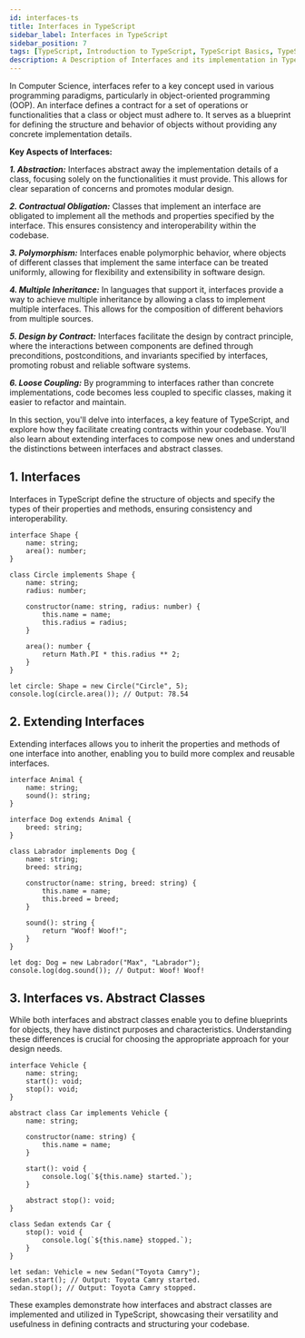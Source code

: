 ```yaml
---
id: interfaces-ts
title: Interfaces in TypeScript
sidebar_label: Interfaces in TypeScript
sidebar_position: 7
tags: [TypeScript, Introduction to TypeScript, TypeScript Basics, TypeScript Introduction, TypeScript Overview, TypeScript Tutorial, TypeScript Guide, TypeScript Getting Started, TypeScript Introduction Tutorial, TypeScript Introduction Guide, TypeScript Introduction Getting Started, TypeScript Introduction Overview, TypeScript Introduction Basics, TypeScript Introduction Basics Tutorial, TypeScript Introduction Basics Guide, TypeScript Introduction Basics Overview, TypeScript Introduction Basics Getting Started, TypeScript Introduction Basics Getting Started Tutorial, TypeScript Introduction Basics Getting Started Guide]
description: A Description of Interfaces and its implementation in TypeScript
---
```


In Computer Science, interfaces refer to a key concept used in various programming paradigms, particularly in object-oriented programming (OOP). An interface defines a contract for a set of operations or functionalities that a class or object must adhere to. It serves as a blueprint for defining the structure and behavior of objects without providing any concrete implementation details.

**Key Aspects of Interfaces:**

***1. Abstraction:*** Interfaces abstract away the implementation details of a class, focusing solely on the functionalities it must provide. This allows for clear separation of concerns and promotes modular design.

***2. Contractual Obligation:*** Classes that implement an interface are obligated to implement all the methods and properties specified by the interface. This ensures consistency and interoperability within the codebase.

***3. Polymorphism:*** Interfaces enable polymorphic behavior, where objects of different classes that implement the same interface can be treated uniformly, allowing for flexibility and extensibility in software design.

***4. Multiple Inheritance:*** In languages that support it, interfaces provide a way to achieve multiple inheritance by allowing a class to implement multiple interfaces. This allows for the composition of different behaviors from multiple sources.

***5. Design by Contract:*** Interfaces facilitate the design by contract principle, where the interactions between components are defined through preconditions, postconditions, and invariants specified by interfaces, promoting robust and reliable software systems.

***6. Loose Coupling:*** By programming to interfaces rather than concrete implementations, code becomes less coupled to specific classes, making it easier to refactor and maintain.

In this section, you'll delve into interfaces, a key feature of TypeScript, and explore how they facilitate creating contracts within your codebase. You'll also learn about extending interfaces to compose new ones and understand the distinctions between interfaces and abstract classes.

## 1. Interfaces

Interfaces in TypeScript define the structure of objects and specify the types of their properties and methods, ensuring consistency and interoperability.

```<js title='typescript'>
interface Shape {
    name: string;
    area(): number;
}

class Circle implements Shape {
    name: string;
    radius: number;

    constructor(name: string, radius: number) {
        this.name = name;
        this.radius = radius;
    }

    area(): number {
        return Math.PI * this.radius ** 2;
    }
}

let circle: Shape = new Circle("Circle", 5);
console.log(circle.area()); // Output: 78.54
```

## 2. Extending Interfaces

Extending interfaces allows you to inherit the properties and methods of one interface into another, enabling you to build more complex and reusable interfaces.

```<js title='typescript'>
interface Animal {
    name: string;
    sound(): string;
}

interface Dog extends Animal {
    breed: string;
}

class Labrador implements Dog {
    name: string;
    breed: string;

    constructor(name: string, breed: string) {
        this.name = name;
        this.breed = breed;
    }

    sound(): string {
        return "Woof! Woof!";
    }
}

let dog: Dog = new Labrador("Max", "Labrador");
console.log(dog.sound()); // Output: Woof! Woof!
```

## 3. Interfaces vs. Abstract Classes

While both interfaces and abstract classes enable you to define blueprints for objects, they have distinct purposes and characteristics. Understanding these differences is crucial for choosing the appropriate approach for your design needs.

```<js title='typescript'>
interface Vehicle {
    name: string;
    start(): void;
    stop(): void;
}

abstract class Car implements Vehicle {
    name: string;

    constructor(name: string) {
        this.name = name;
    }

    start(): void {
        console.log(`${this.name} started.`);
    }

    abstract stop(): void;
}

class Sedan extends Car {
    stop(): void {
        console.log(`${this.name} stopped.`);
    }
}

let sedan: Vehicle = new Sedan("Toyota Camry");
sedan.start(); // Output: Toyota Camry started.
sedan.stop(); // Output: Toyota Camry stopped.
```

These examples demonstrate how interfaces and abstract classes are implemented and utilized in TypeScript, showcasing their versatility and usefulness in defining contracts and structuring your codebase.

